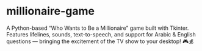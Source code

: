 # millionaire-game
A Python-based “Who Wants to Be a Millionaire” game built with Tkinter. Features lifelines, sounds, text-to-speech, and support for Arabic &amp; English questions — bringing the excitement of the TV show to your desktop! 🎮💰
